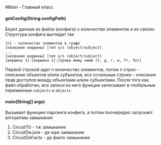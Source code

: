 #Main - Главный класс


#### getConfig(String configPath)
Берет данные из файла (конфига) о количестве элементов и их связях. Структура конфига выглядит так
```
[n] - количество элементов в графе
[название вершины] [тип o/s (object/subject]
...
[название вершины] [тип o/s (object/subject]
[вершина 1]-[вершина 2]:[права межу ними (t, g, r, w, fr, fw)]
```
Первой строкой идет n количество элементов, потом n строк - описание объектов и/или субъектов, 
все остальные строки - описание прав доступов между объектами и/или субъектами.
После того как файл обработан, все записи из него функция записывает в глобальные переменные ```subjects``` и ```objects```

#### main(String[] args)
Вызывает функцию парсинга конфига, а потом поочередно запускает алгоритмы замыкания
1. CircuitTG - тж замыкание
2. CircuitDeJure - де юре замыкание
3. CircuitDeFacto - де факто замыкание